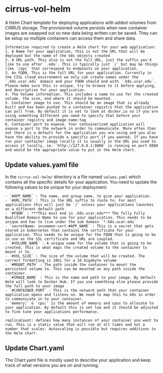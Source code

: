 # cirrus-vol-helm
A Helm Chart template for deploying applications with added volumes from CIRRUS storage. The provisioned volume persists when new container images are swapped out so new data being written can be saved. They can be setup so multiple containers can access them and share data.

```{note}
Information required to create a Helm chart for your web application:
1. A Name for your application, this is not the URL that will be deployed but the name of the k8s objects created
2. A URL path. This also is not the full URL, just the suffix you'd like to use after `.edu`. This is typically just `/` but may be things like `/api` that correspond to endpoints on your application.
3. An FQDN. This is the full URL for your application. Currently in the CISL cloud environment we only can create names under the `.k8s.ucar.edu` domain and your FQDN should end with `.k8s.ucar.edu`. Please make sure this is unique, try to browse to it before applying, and descriptive for your application. 
4. The Volume information. This includes a name to use for the created volume, the size, and where it should be mounted.  
5. Container image to use. This should be an image that is already built and has been pushed to a container registry that the application can pull from. By default it is set to look at docker.io so if you are using something different you need to specify that before your container registry and image name:tag
6. Container port to expose. Your containerized application will expose a port to the network in order to communicate. More often than not there is a default for the application you are using and you also have the ability to provide a specific port if you wanted. If you have run your container image locally it is usually in the URL you used to access it locally, ie. `http://127.0.0.1:8888` is running on port 8888 and would be the appropriate value to put in the Helm chart. 
```

## Update values.yaml file
In the `cirrus-vol-helm/` directory is a file named `values.yaml` which contains all the specific details for your application. You need to update the following values to be unique for your deployment:

    - `#APP_NAME` : The name, and group name, to give your application.
    - `#URL_PATH` : This is the URL suffix to route to. For most applications this will just be `/` unless your applications launches on a different default path
    - `#FQDN` : ***This must end in .k8s.ucar.edu*** The fully Fully Qualified Domain Name to use for your application. This needs to be unique and has to live under the sub domain `*.k8s.ucar.edu`
    - `secretName: incommon-cert-#APP_NAME` : This is a secret that gets stored in kubernetes that contains the certificate for your application. This needs to be unique for the FQDN that is going to be in use as the SSL certificate and URL are coupled. 
    - `#VOLUME_NAME` : A unique name for the volume that is going to be created. This is what maps the created volume to the container to mount it to.
    - `#VOL_SIZE` : The size of the volume that will be created. The correct formatting is 10Gi for a 10 Gigabyte volume
    - `#MOUNT_PATH` : The path inside the container to mount the persistent volume to. This can be mounted on any path inside the container. 
    - `#IMAGE_NAME` : This is the name and path to your image. By default Helm will look to Docker Hub. If you use something else please provide the full path to your image
    - `#CONTAINER_PORT` : This is the network path that your container application opens and listens on. We need to map this to k8s in order to communicate in to your container. 
    - `memory:` & `cpu:` is the amount of memory and cpus to allocate to your application. By default this is set low and it should be adjusted to fine tune your applications performance. 

```{note}
replicaCount: defines how many instances of your container you want to run. This is a static value that will run at all times and not a number that scales. Autoscaling is possible but requires additions to the Helm chart. 
```

## Update Chart.yaml
The Chart.yaml file is mostly used to describe your application and keep track of what versions you are on and running. 